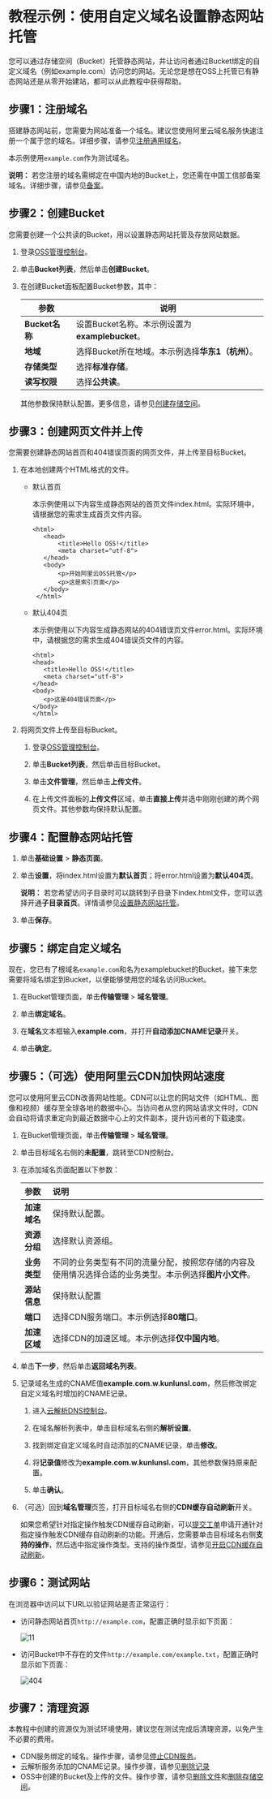 # 教程示例：使用自定义域名设置静态网站托管

您可以通过存储空间（Bucket）托管静态网站，并让访问者通过Bucket绑定的自定义域名（例如example.com）访问您的网站。无论您是想在OSS上托管已有静态网站还是从零开始建站，都可以从此教程中获得帮助。

## 步骤1：注册域名

搭建静态网站前，您需要为网站准备一个域名。建议您使用阿里云域名服务快速注册一个属于您的域名。详细步骤，请参见[注册通用域名](/intl.zh-CN/域名注册/注册通用域名.md)。

本示例使用`example.com`作为测试域名。

**说明：** 若您注册的域名需绑定在中国内地的Bucket上，您还需在中国工信部备案域名。详细步骤，请参见[备案](https://beian.aliyun.com/order/selfBaIndex.htm)。

## 步骤2：创建Bucket

您需要创建一个公共读的Bucket，用以设置静态网站托管及存放网站数据。

1.  登录[OSS管理控制台](https://oss.console.aliyun.com/)。

2.  单击**Bucket列表**，然后单击**创建Bucket**。

3.  在创建Bucket面板配置Bucket参数，其中：

    |参数|说明|
    |--|--|
    |**Bucket名称**|设置Bucket名称。本示例设置为**examplebucket**。|
    |**地域**|选择Bucket所在地域。本示例选择**华东1（杭州）**。|
    |**存储类型**|选择**标准存储**。|
    |**读写权限**|选择**公共读**。|

    其他参数保持默认配置。更多信息，请参见[创建存储空间](/intl.zh-CN/控制台用户指南/存储空间管理/创建存储空间.md)。


## 步骤3：创建网页文件并上传

您需要创建静态网站首页和404错误页面的网页文件，并上传至目标Bucket。

1.  在本地创建两个HTML格式的文件。

    -   默认首页

        本示例使用以下内容生成静态网站的首页文件index.html。实际环境中，请根据您的需求生成首页文件内容。

        ```
        <html>
           <head>
               <title>Hello OSS!</title>
               <meta charset="utf-8">
           </head>
           <body>
               <p>开始阿里云OSS托管</p>
               <p>这是索引页面</p>
           </body>
         </html>
        ```

    -   默认404页

        本示例使用以下内容生成静态网站的404错误页文件error.html。实际环境中，请根据您的需求生成404错误页文件的内容。

        ```
        <html>
        <head>
           <title>Hello OSS!</title>
           <meta charset="utf-8">
        </head>
        <body>
           <p>这是404错误页面</p>
        </body>
        </html>
        ```

2.  将网页文件上传至目标Bucket。

    1.  登录[OSS管理控制台](https://oss.console.aliyun.com/)。

    2.  单击**Bucket列表**，然后单击目标Bucket。

    3.  单击**文件管理**，然后单击**上传文件**。

    4.  在上传文件面板的**上传文件**区域，单击**直接上传**并选中刚刚创建的两个网页文件。其他参数均保持默认配置。


## 步骤4：配置静态网站托管

1.  单击**基础设置** \> **静态页面**。

2.  单击**设置**，将index.html设置为**默认首页**；将error.html设置为**默认404页**。

    **说明：** 若您希望访问子目录时可以跳转到子目录下index.html文件，您可以选择开通**子目录首页**。详情请参见[设置静态网站托管](/intl.zh-CN/控制台用户指南/存储空间管理/基础设置/设置静态网站托管.md)。

3.  单击**保存**。


## 步骤5：绑定自定义域名

现在，您已有了根域名`example.com`和名为examplebucket的Bucket，接下来您需要将域名绑定到Bucket，以便能够使用您的域名访问Bucket。

1.  在Bucket管理页面，单击**传输管理** \> **域名管理**。

2.  单击**绑定域名**。

3.  在**域名**文本框输入**example.com**，并打开**自动添加CNAME记录**开关。

4.  单击**确定**。


## 步骤5：（可选）使用阿里云CDN加快网站速度

您可以使用阿里云CDN改善网站性能。CDN可以让您的网站文件（如HTML、图像和视频）缓存至全球各地的数据中心。当访问者从您的网站请求文件时，CDN会自动将请求重定向到最近数据中心上的文件副本，提升访问者的下载速度。

1.  在Bucket管理页面，单击**传输管理** \> **域名管理**。

2.  单击目标域名右侧的**未配置**，跳转至CDN控制台。

3.  在添加域名页面配置以下参数：

    |参数|说明|
    |:-|:-|
    |**加速域名**|保持默认配置。|
    |**资源分组**|选择默认资源组。|
    |**业务类型**|不同的业务类型有不同的流量分配，按照您存储的内容及使用情况选择合适的业务类型。本示例选择**图片小文件**。|
    |**源站信息**|保持默认配置|
    |**端口**|选择CDN服务端口。本示例选择**80端口**。|
    |**加速区域**|选择CDN的加速区域。本示例选择**仅中国内地**。|

4.  单击**下一步**，然后单击**返回域名列表**。

5.  记录域名生成的CNAME值**example.com.w.kunlunsl.com**，然后修改绑定自定义域名时增加的CNAME记录。

    1.  进入[云解析DNS控制台](https://dns.console.aliyun.com/#/dns/domainList)。

    2.  在域名解析列表中，单击目标域名右侧的**解析设置**。

    3.  找到绑定自定义域名时自动添加的CNAME记录，单击**修改**。

    4.  将**记录值**修改为**example.com.w.kunlunsl.com**，其他参数保持原来配置。

    5.  单击**确认**。

6.  （可选）回到**域名管理**页签，打开目标域名右侧的**CDN缓存自动刷新**开关。

    如果您希望针对指定操作触发CDN缓存自动刷新，可以[提交工单](https://workorder-intl.console.aliyun.com/#/ticket/createIndex)申请开通针对指定操作触发CDN缓存自动刷新的功能。开通后，您需要单击目标域名右侧**支持的操作**，然后选中指定操作类型。支持的操作类型，请参见[开启CDN缓存自动刷新](/intl.zh-CN/控制台用户指南/存储空间管理/管理域名/绑定CDN加速域名.md)。


## 步骤6：测试网站

在浏览器中访问以下URL以验证网站是否正常运行：

-   访问静态网站首页`http://example.com`，配置正确时显示如下页面：

    ![11](https://static-aliyun-doc.oss-accelerate.aliyuncs.com/assets/img/zh-CN/3786519061/p206863.png)

-   访问Bucket中不存在的文件`http://example.com/example.txt`，配置正确时显示如下页面：

    ![404](https://static-aliyun-doc.oss-accelerate.aliyuncs.com/assets/img/zh-CN/3786519061/p206865.png)


## 步骤7：清理资源

本教程中创建的资源仅为测试环境使用，建议您在测试完成后清理资源，以免产生不必要的费用。

-   CDN服务绑定的域名。操作步骤，请参见[停止CDN服务](/intl.zh-CN/快速入门/停止CDN服务.md)。
-   云解析服务添加的CNAME记录。操作步骤，请参见[删除记录](https://www.alibabacloud.com/help/zh/doc-detail/29726.htm)
-   OSS中创建的Bucket及上传的文件。操作步骤，请参见[删除文件](/intl.zh-CN/控制台用户指南/上传、下载和管理文件/删除文件.md)和[删除存储空间](/intl.zh-CN/控制台用户指南/存储空间管理/基础设置/删除存储空间.md)。

